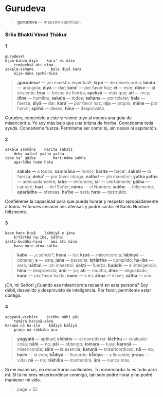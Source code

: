 # Gurudeva

> **gurudeva** — maestro espiritual.

### Śrīla Bhakti Vinod Ṭhākur

#### 1

    gurudeva!
    kṛpā-bindu diyā    kara’ ei dāse
        tṛṇāpekṣā ati dīna
    sakala-sahane        bala diyā kara
        nija-māne spṛhā-hīna

> **¡gurudeva!** — ¡oh maestro espiritual!; **kṛpā** — de misericordia; **bindu** — una gota; **diyā** — dar; **kara’** — por favor haz; **ei** — este; **dāse** — al sirviente; **tṛṇa** — brizna de hierba; **apekṣā** — más que; **ati** — muy; **dīna** — humilde; **sakala** — todos; **sahane** — por tolerar; **bala** — fuerza; **diyā** — dar; **kara’** — por favor haz; **nija** — propio; **māne** — por honor; **spṛhā** — deseo; **hīna** — desprovisto.

Gurudev, concédele a este sirviente tuyo al menos una gota de misericordia. Yo soy más bajo que una brizna de hierba. Concédeme toda ayuda. Concédeme fuerza. Permíteme ser como tú, sin deseo ni aspiración.

#### 2

    sakale sammāna    karite śakati
        deha nātha! yathā yatha
    tabe ta’ gāiba        hari-nāma sukhe
        aparādha habe hata

> **sakale** — a todos; **sammāna** — honor; **karite** — hacer; **śakati** — la fuerza; **deha’** — por favor otorga; **nātha!** — ¡oh maestro!; **yathā yatha** — adecuadamente; **tabe** — entonces; **ta’** — ciertamente; **gāiba** — cantaré; **hari** — del Señor; **nāma** — el Nombre; **sukhe** — felizmente; **aparādha** — ofensas; **ha’be** — será; **hata** — destruido.

Confiéreme la capacidad para que pueda honrar y respetar apropiadamente a todos. Entonces cesarán mis ofensas y podré cantar el Santo Nombre felizmente.

#### 3

    kabe hena kṛpā    labhiyā e jana
        kṛtārtha ha-ibe, nātha!
    śakti-buddhi-hīna    āmi ati dīna
        kara more ātma-sātha

> **kabe** — ¿cuándo?; **hena** — tal; **kṛpā** — misericordia; **labhiyā** — obtener; **e** — esta; **jana** — persona; **kṛtārtha** — cumplido; **ha-ibe** — será; **nātha!** — ¡oh maestro!; **śakti** — fuerza; **buddhi** — e inteligencia; **hīna** — desprovisto; **ami** — yo; **ati** — mucho; **dīna** — angustiado; **kara’** — por favor hazlo; **more** — a mí; **ātma** — el ser; **sātha** — con.

¡Oh, mi Señor! ¿Cuándo esa misericordia recaerá en esta persona? Soy débil, desvalido y desprovisto de inteligencia. Por favor, permíteme estar contigo.

#### 4

    yogyatā-vichāre    kichhu nāhi pāi
        tomāra karuṇā-sāra
    karuṇā nā ha-ile    kā̐diyā kā̐diyā
        prāṇa nā rākhiba āra

> **yogyatā** — aptitud; **vichāre** — al considerar; **kichhu** — cualquier cosa; **nāhi** — no; **pāi** — obtengo; **tomara** — tuya; **karuṇā** — misericordia; **sāra** — la esencia; **karuṇā** — misericordioso; **nā** — no; **haile** — si eres; **kā̐diyā** — llorando; **kā̐diyā** — y llorando; **prāṇa** — vida; **nā** — no; **rākhiba** — mantendré; **āra** — nunca más.

Si me examinas, no encontrarás cualidades. Tu misericordia lo es todo para mí. Si tú no eres misericordioso conmigo, tan solo podré llorar y no podré mantener mi vida.


> page = 55
